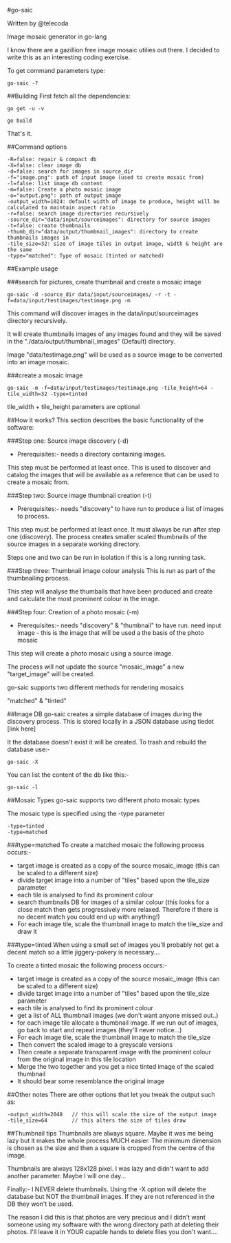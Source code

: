 #go-saic

Written by @telecoda

Image mosaic generator in go-lang

I know there are a gazillion free image mosaic utilies out there.  I decided to write this as an interesting coding exercise.

To get command parameters type:

    go-saic -?
    
##Building
First fetch all the dependencies:


    go get -u -v
   
    go build

That's it.   

##Command options

    -R=false: repair & compact db
    -X=false: clear image db
    -d=false: search for images in source_dir
    -f="image.png": path of input image (used to create mosaic from)
    -l=false: list image db content
    -m=false: Create a photo mosaic image
    -o="output.png": path of output image
    -output_width=1024: default width of image to produce, height will be calculated to maintain aspect ratio
    -r=false: search image directories recursively
    -source_dir="data/input/sourceimages": directory for source images
    -t=false: create thumbnails
    -thumb_dir="data/output/thumbnail_images": directory to create thumbnails images in
    -tile_size=32: size of image tiles in output image, width & height are the same
    -type="matched": Type of mosaic (tinted or matched)      
##Example usage

###search for pictures, create thumbnail and create a mosaic image

    go-saic -d -source_dir data/input/sourceimages/ -r -t -f=data/input/testimages/testimage.png -m    
This command will discover images in the data/input/sourceimages directory recursively.

It will create thumbnails images of any images found and they will be saved in the "./data/output/thumbnail_images" (Default) directory.

Image "data/testimage.png" will be used as a source image to be converted into an image mosaic.

###create a mosaic image

	go-saic -m -f=data/input/testimages/testimage.png -tile_height=64 -tile_width=32 -type=tinted
    
    
tile_width + tile_height parameters are optional



##How it works?
This section describes the basic functionality of the software:


###Step one: Source image discovery (-d)

* Prerequisites:- needs a directory containing images.

This step must be performed at least once.  This is used to discover and catalog the images that will be
available as a reference that can be used to create a mosaic from.

###Step two: Source image thumbnail creation (-t)
* Prerequisites:- needs "discovery" to have run to produce a list of images to process.

This step must be performed at least once.  It must always be run after step one (discovery).
The process creates smaller scaled thumbnails of the source images in a separate working directory.

Steps one and two can be run in isolation if this is a long running task.

###Step three: Thumbnail image colour analysis
This is run as part of the thumbnailing process.

This step will analyse the thumbails that have been produced and create and calculate the most prominent colour in the image.

###Step four: Creation of a photo mosaic (-m)
* Prerequisites:- needs "discovery" & "thumbnail" to have run.
			    need input image - this is the image that will be used a the basis of the photo mosaic

This step will create a photo mosaic using a source image.

The process will not update the source "mosaic_image" a new "target_image" will be created.

go-saic supports two different methods for rendering mosaics

"matched" & "tinted"

##Image DB
go-saic creates a simple database of images during the discovery process.  This is stored locally in a JSON database using tiedot [link here]

It the database doesn't exist it will be created.  To trash and rebuild the database use:-

    go-saic -X
    
You can list the content of the db like this:-

    go-saic -l 


##Mosaic Types
go-saic supports two different photo mosaic types

The mosaic type is specified using the -type parameter
    
    -type=tinted
    -type=matched

###type=matched
To create a matched mosaic the following process occurs:-

* target image is created as a copy of the source mosaic_image (this can be scaled to a different size)
* divide target image into a number of "tiles" based upon the tile_size parameter
* each tile is analysed to find its prominent colour
* search thumbnails DB for images of a similar colour (this looks for a close match then gets progressively more relaxed.  Therefore if there is no decent match you could end up with anything!)
* For each image tile, scale the thumbnail image to match the tile_size and draw it

###type=tinted
When using a small set of images you'll probably not get a decent match so a little jiggery-pokery is necessary....

To create a tinted mosaic the following process occurs:-

* target image is created as a copy of the source mosaic_image (this can be scaled to a different size)
* divide target image into a number of "tiles" based upon the tile_size parameter
* each tile is analysed to find its prominent colour
* get a list of ALL thumbnail images (we don't want anyone missed out..)
* for each image tile allocate a thumbnail image. If we run out of images, go back to start and repeat images (they'll never notice...)
* For each image tile, scale the thumbnail image to match the tile_size
* Then convert the scaled image to a greyscale versions
* Then create a separate transparent image with the prominent colour from the original image in this tile location
* Merge the two together and you get a nice tinted image of the scaled thumbnail
* It should bear some resemblance the original image

##Other notes
There are other options that let you tweak the output such as:

    -output_width=2048   // this will scale the size of the output image
    -tile_size=64        // this alters the size of tiles draw

##Thumbnail tips
Thumbnails are always square.  Maybe it was me being lazy but it makes the whole process MUCH easier.  The minimum dimension is chosen as the size and then a square is cropped from the centre of the image.

Thumbnails are always 128x128 pixel.  I was lazy and didn't want to add another parameter.  Maybe I will one day...

Finally:-  I NEVER delete thumbnails.  Using the -X option will delete the database but NOT the thumbnail images.  If they are not referenced in the DB they won't be used.

The reason I did this is that photos are very precious and I didn't want someone using my software with the wrong directory path at deleting their photos.  I'll leave it in YOUR capable hands to delete files you don't want....